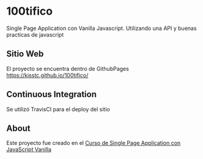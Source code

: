 # 100tifico
Single Page Application con Vanilla Javascript. Utilizando una API y buenas practicas de javascript

## Sitio Web
El proyecto se encuentra dentro de GithubPages
https://kisstc.github.io/100tifico/

## Continuous Integration
Se utilizó TravisCI para el deploy del sitio

## About
Este proyecto fue creado en el [Curso de Single Page Application con JavaScript Vanilla](https://platzi.com/clases/spa-javascript/)
